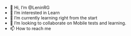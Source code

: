 - 👋 Hi, I’m @LeninRG
- 👀 I’m interested in Learn 
- 🌱 I’m currently learning right from the start
- 💞️ I’m looking to collaborate on Mobile tests and learning.
- 📫 How to reach me 

<!---
LeninRG/LeninRG is a ✨ special ✨ repository because its `README.md` (this file) appears on your GitHub profile.
You can click the Preview link to take a look at your changes.
--->

